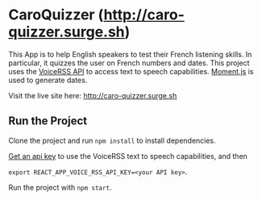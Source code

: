 # CaroQuizzer (http://caro-quizzer.surge.sh)

This App is to help English speakers to test their French listening skills. In particular, it quizzes the user on French numbers and dates. This project uses the [VoiceRSS API](http://www.voicerss.org/default.aspx) to access text to speech capabilities. [Moment.js](https://momentjs.com) is used to generate dates. 

Visit the live site here: http://caro-quizzer.surge.sh

## Run the Project

Clone the project and run `npm install` to install dependencies. 

[Get an api key](http://www.voicerss.org/registration.aspx) to use the VoiceRSS text to speech capabilities, and then

`export REACT_APP_VOICE_RSS_API_KEY=<your API key>`.

Run the project with `npm start`. 



